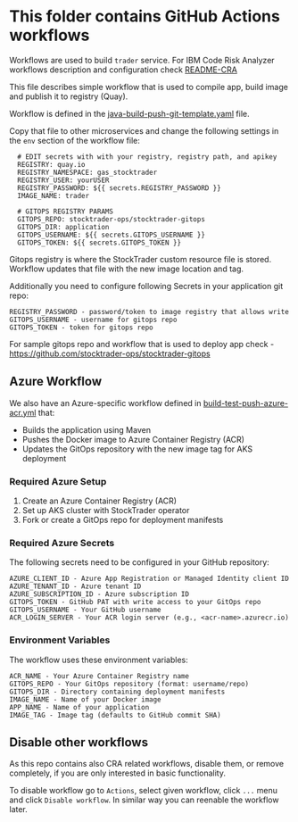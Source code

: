 # This folder contains GitHub Actions workflows

Workflows are used to build `trader` service.
For IBM Code Risk Analyzer workflows description and configuration check [README-CRA](README-CRA.md)

This file describes simple workflow that is used to compile app, build image and publish it to registry (Quay).

Workflow is defined in the [java-build-push-git-template.yaml](java-build-push-git-template.yaml) file.

Copy that file to other microservices and change the following settings in the `env` section of the workflow file: 
```
  # EDIT secrets with with your registry, registry path, and apikey
  REGISTRY: quay.io
  REGISTRY_NAMESPACE: gas_stocktrader
  REGISTRY_USER: yourUSER
  REGISTRY_PASSWORD: ${{ secrets.REGISTRY_PASSWORD }}
  IMAGE_NAME: trader

  # GITOPS REGISTRY PARAMS
  GITOPS_REPO: stocktrader-ops/stocktrader-gitops
  GITOPS_DIR: application
  GITOPS_USERNAME: ${{ secrets.GITOPS_USERNAME }}
  GITOPS_TOKEN: ${{ secrets.GITOPS_TOKEN }}
  ```

Gitops registry is where the StockTrader custom resource file is stored.
Workflow updates that file with the new image location and tag.

Additionally you need to configure following Secrets in your application git repo:

```
REGISTRY_PASSWORD - password/token to image registry that allows write
GITOPS_USERNAME - username for gitops repo
GITOPS_TOKEN - token for gitops repo
```

For sample gitops repo and workflow that is used to deploy app check - https://github.com/stocktrader-ops/stocktrader-gitops

## Azure Workflow
We also have an Azure-specific workflow defined in [build-test-push-azure-acr.yml](build-test-push-azure-acr.yml) that:
- Builds the application using Maven
- Pushes the Docker image to Azure Container Registry (ACR)
- Updates the GitOps repository with the new image tag for AKS deployment

### Required Azure Setup
1. Create an Azure Container Registry (ACR)
2. Set up AKS cluster with StockTrader operator
3. Fork or create a GitOps repo for deployment manifests

### Required Azure Secrets
The following secrets need to be configured in your GitHub repository:
```
AZURE_CLIENT_ID - Azure App Registration or Managed Identity client ID
AZURE_TENANT_ID - Azure tenant ID
AZURE_SUBSCRIPTION_ID - Azure subscription ID
GITOPS_TOKEN - GitHub PAT with write access to your GitOps repo
GITOPS_USERNAME - Your GitHub username
ACR_LOGIN_SERVER - Your ACR login server (e.g., <acr-name>.azurecr.io)
```

### Environment Variables
The workflow uses these environment variables:
```
ACR_NAME - Your Azure Container Registry name
GITOPS_REPO - Your GitOps repository (format: username/repo)
GITOPS_DIR - Directory containing deployment manifests
IMAGE_NAME - Name of your Docker image
APP_NAME - Name of your application
IMAGE_TAG - Image tag (defaults to GitHub commit SHA)
```

## Disable other workflows
As this repo contains also CRA related workflows, disable them, or remove completely, if you are only interested in basic functionality.

To disable workflow go to `Actions`, select given workflow, click `...` menu and click `Disable workflow`.
In similar way you can reenable the workflow later.